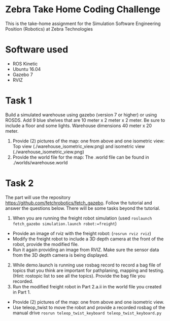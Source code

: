 # Zebra Take Home Coding Challenge
This is the take-home assignment for the Simulation Software Engineering Position (Robotics) at Zebra Technologies

# Software used
- ROS Kinetic
- Ubuntu 16.04
- Gazebo 7
- RVIZ

# Task 1
Build a simulated warehouse using gazebo (version 7 or higher) or using ROSDS. Add 9 blue shelves that are 10 meter x 2 meter x 2 meter. Be sure to include a floor and some lights. Warehouse dimensions 40 meter x 20 meter.

1. Provide (2) pictures of the map: one from above and one isometric view: Top view (./warehouse_isometric_view.png) and isometric view (./warehouse_isometric_view.png)
2. Provide the world file for the map: The .world file can be found in ./worlds/warehouse.world


# Task 2
The part will use the repository https://github.com/fetchrobotics/fetch_gazebo. Follow the tutorial and answer the questions below. There will be some tasks beyond the tutorial. 
1. When you are running the freight robot simulation (used `roslaunch fetch_gazebo simulation.launch robot:=freight`)
  - Provide an image of rviz with the freight robot: (`rosrun rviz rviz`)
  - Modify the freight robot to include a 3D depth camera at the front of the robot, provide the modified file.
  - Run it again providing an image from RVIZ. Make sure the sensor data from the 3D depth camera is being displayed. 
2. While demo.launch is running use rosbag record to record a bag file of topics that you think are important for pathplaning, mapping and testing. (Hint: rostopic list to see all the topics). Provide the bag file you recorded.
3. Run the modified freight robot in Part 2.a.ii in the world file you created in Part 1.
  - Provide (2) pictures of the map: one from above and one isometric view.
  - Use teleop_twist to move the robot and provide a recorded rosbag of the manual drive
  `rosrun teleop_twist_keyboard teleop_twist_keyboard.py`

